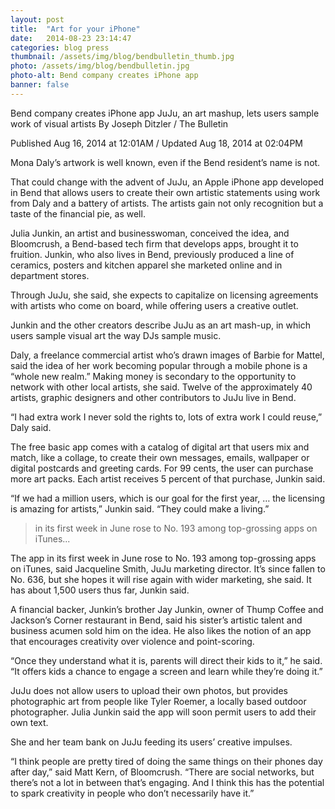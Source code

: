 ```yaml
---
layout: post
title:  "Art for your iPhone"
date:   2014-08-23 23:14:47
categories: blog press
thumbnail: /assets/img/blog/bendbulletin_thumb.jpg
photo: /assets/img/blog/bendbulletin.jpg
photo-alt: Bend company creates iPhone app
banner: false
---
```

Bend company creates iPhone app
JuJu, an art mashup, lets users sample work of visual artists
By Joseph Ditzler / The Bulletin

Published Aug 16, 2014 at 12:01AM / Updated Aug 18, 2014 at 02:04PM

Mona Daly’s artwork is well known, even if the Bend resident’s name is not.

That could change with the advent of JuJu, an Apple iPhone app developed in Bend that allows users to create their own artistic statements using work from Daly and a battery of artists. The artists gain not only recognition but a taste of the financial pie, as well.

Julia Junkin, an artist and businesswoman, conceived the idea, and Bloomcrush, a Bend-based tech firm that develops apps, brought it to fruition. Junkin, who also lives in Bend, previously produced a line of ceramics, posters and kitchen apparel she marketed online and in department stores.

Through JuJu, she said, she expects to capitalize on licensing agreements with artists who come on board, while offering users a creative outlet.

Junkin and the other creators describe JuJu as an art mash-up, in which users sample visual art the way DJs sample music.

Daly, a freelance commercial artist who’s drawn images of Barbie for Mattel, said the idea of her work becoming popular through a mobile phone is a “whole new realm.” Making money is secondary to the opportunity to network with other local artists, she said. Twelve of the approximately 40 artists, graphic designers and other contributors to JuJu live in Bend.

“I had extra work I never sold the rights to, lots of extra work I could reuse,” Daly said.

The free basic app comes with a catalog of digital art that users mix and match, like a collage, to create their own messages, emails, wallpaper or digital postcards and greeting cards. For 99 cents, the user can purchase more art packs. Each artist receives 5 percent of that purchase, Junkin said.

“If we had a million users, which is our goal for the first year, … the licensing is amazing for artists,” Junkin said. “They could make a living.”

<blockquote class="pullquote">in its first week in June rose to No. 193 among top-grossing apps on iTunes...</blockquote>

The app in its first week in June rose to No. 193 among top-grossing apps on iTunes, said Jacqueline Smith, JuJu marketing director. It’s since fallen to No. 636, but she hopes it will rise again with wider marketing, she said. It has about 1,500 users thus far, Junkin said.

A financial backer, Junkin’s brother Jay Junkin, owner of Thump Coffee and Jackson’s Corner restaurant in Bend, said his sister’s artistic talent and business acumen sold him on the idea. He also likes the notion of an app that encourages creativity over violence and point-scoring.

“Once they understand what it is, parents will direct their kids to it,” he said. “It offers kids a chance to engage a screen and learn while they’re doing it.”

JuJu does not allow users to upload their own photos, but provides photographic art from people like Tyler Roemer, a locally based outdoor photographer. Julia Junkin said the app will soon permit users to add their own text.

She and her team bank on JuJu feeding its users’ creative impulses.

“I think people are pretty tired of doing the same things on their phones day after day,” said Matt Kern, of Bloomcrush. “There are social networks, but there’s not a lot in between that’s engaging. And I think this has the potential to spark creativity in people who don’t necessarily have it.”